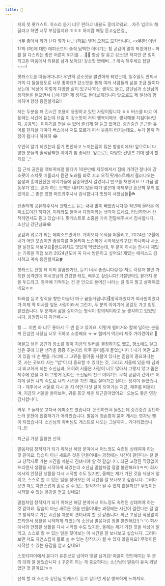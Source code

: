 ```yaml
---
title: 💙
---
```

<style>
    h1 {
        text-align: center;
    }
</style>

> 저의 첫 팟캐스트. 목소리 듣기 너무 편하고 내용도 흥미로워요… 자주 업로드 해달라고 하면 너무 부담일지요 ㅎㅎㅎ 하지맘 매일 듣고싶은걸,,

> 너무 좋아서 화가 난다 화가 나..! (하트) 별점 오점도 모자랍니다..⭐️x무한! 이번 17화 (화)에 대한 에피소드의 솔직 담백한 이야기는 참 공감이 많이 되었어요~ 화를 잘 다스리는 좋은 어른이 되기를 ....🙏🏻 항상 잘 듣고 강소팟! 작지만 큰 힘이 되고픈 마음에서 리뷰를 남겨 보아요! 강소팟 뽀에버...!! 계속 해주세요 젭알~~~!

> 팟캐스트를 떠돌아다니다 우연히 강소팟을 발견하게 되었는데, 일주일도 안되서 거의 다 들을정도로 너무 좋아요!! 강소팟을 통해 여러 사람들의 삶을 조금 들여다보는데 ‘세상에 이렇게 다양한 삶이 있구나’하는 생각도 들고, 강단님과 소신님의 생각들을 들으면서 ( )에 대한 제 생각도 돌아보게됩니다 앞으로도 제 일상에 함께하며 항상 응원할게요!!

> 저는 두분을 꽤 긴시간 조용히 응원하고 있던 사람이랍니다 ㅎㅎ 버스를 타고 이동하는 시간에 듣는데 요즘 이 강소팟이 저의 행복이에요. 생각해볼 지점이라던지, 공감되는 이야기를 만날 수 있어 즐겁게 잘 듣고 있어요. 중간중간 은근한 유머를 던지실 때마다 버스에서 저도 모르게 피식 웃음이 터지는데요.. 누가 볼까 걱정이 됩니다 하하하 😂

> 우연히 알기 되었는데 듣기 편안하고 느끼는점이 많은 방송이에요! 앞으로더 다양한 분들의 솔직담백한 이야기 참 좋네요. 앞으로도 다양한 컨텐츠 기대 많이 할게요 ‘_^

> 집 근처 공원을 쳇바퀴처럼 돌다가 10분만에 지루해져서 집에 가려던 찰나에 강소팟이 스치듯 떠올라서 듣던 노래를 바로 끄고 오직 팟캐스트에서 흘러나오는 음성과 흥미진진한 이야기들에 집중하면서 걸었더니 만보를 채웠어요 ! ! 가끔 말동무가 없는, 혼자 하는 산책은 내키지 않을 때가 많은데 이제부턴 혼산책 무리 없겠어요 ◡̈ 좋은 영향 퍼뜨려주셔서 감사합니다 멋쟁이 사장님들🤍☘️

> 진솔하게 공유해주셔서 팟캐스트 듣는 내내 많이 배웠습니다😊 작년에 올라온 에피소드이긴 하지만, 이제라도 들어서 다행이라는 생각이 드네요, 러닝하면서 산책하면서도 듣고 있습니다. 팟캐스트로 소중한 가치 전달해주셔서 감사합니다, 소신님 강단님😁😁

> 공감과 위로가 되는 에피소드였어요. 계획보다 목적을 떠올리고, 2024년 12월에 내가 어떤 모습이면 좋을지를 떠올리며 느슨하게 시작해보려구요! 하나하나 사소한 실천도 해보구요💪샌드위치도 맛있게 먹었었는데, 두 분이 하시는 전시나 재밌는 기획을 직접 보러 2024년도에 꼭 다시 방문하고 싶어요! 재밌는 에피소드 감사하고 계속 응원할게요🍀

> 팟캐스트 진행 왜 이리 깔끔한가요, 듣기 너무 좋습니다😊😊 저도 걱정과 불안 가득한 성격인데 미네코님의 건강한 태도, 배우고 싶습니다! 거절받아도 끝까지 문을 두드리고, 결국에 기억되는 건 문 안으로 들어간 나라는 걸 잊지 말고 살아야겠네요ㅎㅎ

> 15화를 듣고 창작을 향한 마음이 마구 꿈틀거립니다💪창작자였다가 회사원이였다가 이제 막 퇴사를 앞둔 사람이라서 그런지, 두 분의 이야기에 공감도 가고 힘도 얻었습니다. 두 분께서 삶을 살아가는 방식이 창의적이라고 늘 생각하고 있었답니다. 응원합니다 자건배~!~!

> 헝 …. 이번 화 너무 좋아서 두 번 듣고 있어요. 이렇게 햄버거와 함께 일하는 분들께 진심인 사장님 너무 귀하고 소중해요 ㅠ ㅠ 햄버거 먹으러 제주 가야겠어요 🩵

> 머물고 싶은 공간과 장소를 찾아 지금의 일터를 결정하기도 했고, 평소에도 살고 싶은 곳에 대한 생각을 종종 하는지라 아주 흥미롭게 들었습니다 ! 내가 어떤 고민이 있을 때 손 뻗을 거리에 그 고민을 들어줄 사람이 있다는 믿음이 중요하다는 것, 사는 곳보다 사는 "법"이 더 중요할 수 있다는 것, 그리고 서울에 있을 때 남과 더 비교하게 되는 소신님과, 오히려 서울은 사람이 너무 많아서 그렇지 않고 좁은 제주에 있을 때 더 그렇게 된다는 소신님의 친구 이야기도 무척 공감이 갔어요! 어디에 살든 나의 속도로 나의 시선을 가진 채로 살아가고 싶다는 생각이 들었습니다 - 제주에서 서울로 다시 온 지 어언 다섯 달이 되어가는 지금, 제주를 떠올리며, 지금의 서울을 돌아보며, 귀를 쫑긋 세운 퇴근길이었어요 ! 오늘도 좋은 영감 감사합니다.

> 와우..!! 놀라운 고자극 에피소드 였습니다. 운전하면서 들었는데 중간중간 감탄하느라 운전에 집중하기가 어려웠습니다. 말씀에 겸손함이 묻어 계시는 영자님 팬이 되었습니다. 소신님의 아버님도 게스트로 나오는 그날까지.. 기다리겠습니다..!!!

> 퇴근길 가장 휼륭한 선택

> 말씀처럼 창작자가 되기 위해선 해당 분야에서 어느정도 숙련된 상태여야 하는 것 같아요. 답습이 아닌 새로운 것을 만들어내는 과정에는 시간이 걸린다는 걸 알고 창작자로 가는 시간을 차분히 견뎌내야 할 것 같습니다. 최근 고정된 직장없이 프리랜서 생활을 시작하게 되었는데 소신님 말씀처럼 정말 불안해요!(ㅋㅋ) 회사에서의 안정된 생활을 다시 시작할 수도 있지만, 올해는 제가 가진 것을 세상에 알리고, 스스로 할 수 있는 일을 찾아보는 이 시간을 잘 보내보고 싶습니다. 그러다보면 저도 자연스럽게 홀로 설 수 있는 창작자가 될 수 있지 않을까요? 무엇이든 시작할 수 있는 용감을 얻고 싶네요!

> 말씀처럼 창작자가 되기 위해선 해당 분야에서 어느정도 숙련된 상태여야 하는 것 같아요. 답습이 아닌 새로운 것을 만들어내는 과정에는 시간이 걸린다는 걸 알고 창작자로 가는 시간을 차분히 견뎌내야 할 것 같습니다. 최근 고정된 직장없이 프리랜서 생활을 시작하게 되었는데 소신님 말씀처럼 정말 불안해요!(ㅋㅋ) 회사에서의 안정된 생활을 다시 시작할 수도 있지만, 올해는 제가 가진 것을 세상에 알리고, 스스로 할 수 있는 일을 찾아보는 이 시간을 잘 보내보고 싶습니다. 그러다보면 저도 자연스럽게 홀로 설 수 있는 창작자가 될 수 있지 않을까요? 무엇이든 시작할 수 있는 용감을 얻고 싶네요!

> 스포티파이에서 듣다가 유튜브로 넘어와 댓글 남겨요! 마음이 편안해지는 두 분의 대화 잘 들었습니다 :) 꾸준히 하는 게 중요하다는 소신님의 말씀이 유독 와닿았던 것 같아요!ㅎㅎ

> 산책 할 때 소신과 강단님 팟캐스트 듣고 걷으면 세상 행복하게 느껴져요.
